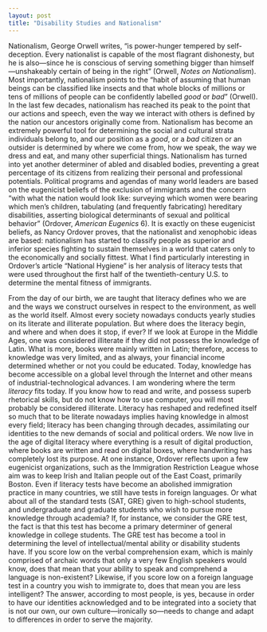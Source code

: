 ```yaml
---
layout: post
title: "Disability Studies and Nationalism"
---
```


<span class="versal n9">N</span>ationalism, George Orwell writes, “is
power-hunger tempered by self-deception. Every nationalist is capable of
the most flagrant dishonesty, but he is also—since he is conscious of
serving something bigger than himself—unshakeably certain of being in
the right” (Orwell, *Notes on Nationalism*). Most importantly,
nationalism points to the “habit of assuming that human beings can be
classified like insects and that whole blocks of millions or tens of
millions of people can be confidently labelled *good* or *bad*”
(Orwell). In the last few decades, nationalism has reached its peak to
the point that our actions and speech, even the way we interact with
others is defined by the nation our ancestors originally come from.
Nationalism has become an extremely powerful tool for determining the
social and cultural strata individuals belong to, and our position as a
*good*, or a *bad* citizen or an outsider is determined by where we come
from, how we speak, the way we dress and eat, and many other superficial
things. Nationalism has turned into yet another determiner of abled and
disabled bodies, preventing a great percentage of its citizens from
realizing their personal and professional potentials. Political programs
and agendas of many world leaders are based on the eugenicist beliefs of
the exclusion of immigrants and the concern “with what the nation would
look like: surveying which women were bearing which men’s children,
tabulating (and frequently fabricating) hereditary disabilities,
asserting biological determinants of sexual and political behavior”
(Ordover, *American Eugenics* 6). It is exactly on these eugenicist
beliefs, as Nancy Ordover proves, that the nationalist and xenophobic
ideas are based: nationalism has started to classify people as superior
and inferior species fighting to sustain themselves in a world that
caters only to the economically and socially fittest. What I find
particularly interesting in Ordover’s article “National Hygiene” is her
analysis of literacy tests that were used throughout the first half of
the twentieth-century U.S. to determine the mental fitness of
immigrants.

From the day of our birth, we are taught that literacy defines who we
are and the ways we construct ourselves in respect to the environment,
as well as the world itself. Almost every society nowadays conducts
yearly studies on its literate and illiterate population. But where does
the literacy begin, and where and when does it stop, if ever? If we look
at Europe in the Middle Ages, one was considered illiterate if they did
not possess the knowledge of Latin. What is more, books were mainly
written in Latin; therefore, access to knowledge was very limited, and
as always, your financial income determined whether or not you could be
educated. Today, knowledge has become accessible on a global level
through the Internet and other means of industrial-technological
advances. I am wondering where the term *literacy* fits today. If you
know how to read and write, and possess superb rhetorical skills, but do
not know how to use computer, you will most probably be considered
illiterate. Literacy has reshaped and redefined itself so much that to
be literate nowadays implies having knowledge in almost every field;
literacy has been changing through decades, assimilating our identities
to the new demands of social and political orders. We now live in the
age of digital literacy where everything is a result of digital
production, where books are written and read on digital boxes, where
handwriting has completely lost its purpose. At one instance, Ordover
reflects upon a few eugenicist organizations, such as the Immigration
Restriction League whose aim was to keep Irish and Italian people out of
the East Coast, primarily Boston. Even if literacy tests have become an
abolished immigration practice in many countries, we still have tests in
foreign languages. Or what about all of the standard tests (SAT, GRE)
given to high-school students, and undergraduate and graduate students
who wish to pursue more knowledge through academia? If, for instance, we
consider the GRE test, the fact is that this test has become a primary
determiner of general knowledge in college students. The GRE test has
become a tool in determining the level of intellectual/mental ability or
disability students have. If you score low on the verbal comprehension
exam, which is mainly comprised of archaic words that only a very few
English speakers would know, does that mean that your ability to speak
and comprehend a language is non-existent? Likewise, if you score low on
a foreign language test in a country you wish to immigrate to, does that
mean you are less intelligent? The answer, according to most people, is
yes, because in order to have our identities acknowledged and to be
integrated into a society that is not our own, our own
culture—ironically so—needs to change and adapt to differences in order
to serve the majority.
